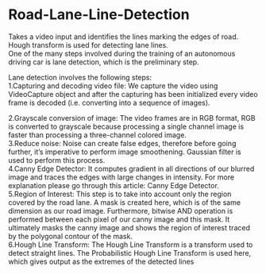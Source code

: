 # Road-Lane-Line-Detection
Takes a video input and identifies the lines marking the edges of road.<br>
Hough transform is used for detecting lane lines.
<br>One of the many steps involved during the training of an autonomous driving car is lane detection, which is the preliminary step.

Lane detection involves the following steps:<br>
1.Capturing and decoding video file: We capture the video using VideoCapture object and after the capturing has been initialized every video frame is decoded (i.e. converting into a sequence of images).<br>

2.Grayscale conversion of image: The video frames are in RGB format, RGB is converted to grayscale because processing a single channel image is faster than processing a three-channel colored image.
<br>
3.Reduce noise: Noise can create false edges, therefore before going further, it’s imperative to perform image smoothening. Gaussian filter is used to perform this process.
<br>
4.Canny Edge Detector: It computes gradient in all directions of our blurred image and traces the edges with large changes in intensity. For more explanation please go through this article: Canny Edge Detector.
<br>
5.Region of Interest: This step is to take into account only the region covered by the road lane. A mask is created here, which is of the same dimension as our road image. Furthermore, bitwise AND operation is performed between each pixel of our canny image and this mask. It ultimately masks the canny image and shows the region of interest traced by the polygonal contour of the mask.
<br>
6.Hough Line Transform: The Hough Line Transform is a transform used to detect straight lines. The Probabilistic Hough Line Transform is used here, which gives output as the extremes of the detected lines
